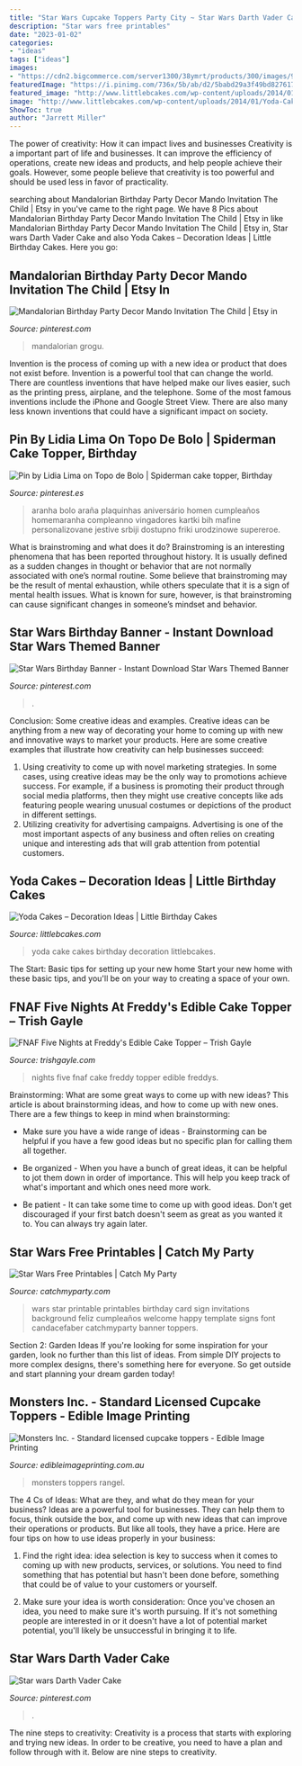 ```yaml
---
title: "Star Wars Cupcake Toppers Party City ~ Star Wars Darth Vader Cake"
description: "Star wars free printables"
date: "2023-01-02"
categories:
- "ideas"
tags: ["ideas"]
images:
- "https://cdn2.bigcommerce.com/server1300/38ymrt/products/300/images/938/cupcake_monster_inc.__97410.1526625028.1280.1280.jpg?c=2"
featuredImage: "https://i.pinimg.com/736x/5b/ab/d2/5babd29a3f49bd827617a81766eb43f4.jpg"
featured_image: "http://www.littlebcakes.com/wp-content/uploads/2014/01/Yoda-Cake-Pictures.jpg"
image: "http://www.littlebcakes.com/wp-content/uploads/2014/01/Yoda-Cake-Pictures.jpg"
ShowToc: true
author: "Jarrett Miller"
---
```



The power of creativity: How it can impact lives and businesses
Creativity is a important part of life and businesses. It can improve the efficiency of operations, create new ideas and products, and help people achieve their goals. However, some people believe that creativity is too powerful and should be used less in favor of practicality.

	

		
searching about Mandalorian Birthday Party Decor Mando Invitation The Child | Etsy in you've came to the right page. We have 8 Pics about Mandalorian Birthday Party Decor Mando Invitation The Child | Etsy in like Mandalorian Birthday Party Decor Mando Invitation The Child | Etsy in, Star wars Darth Vader Cake and also Yoda Cakes – Decoration Ideas | Little Birthday Cakes. Here you go:
		
    
## Mandalorian Birthday Party Decor Mando Invitation The Child | Etsy In

<img loading=lazy src="https://i.pinimg.com/736x/bb/08/9f/bb089fe466750c3f4f2d531cff2c5e82.jpg" onerror="this.onerror=null;this.src='https://tse1.mm.bing.net/th?id=OIP.buRR1hkQMSUVeTwPRPhWxAHaLH&amp;pid=15.1';" alt="Mandalorian Birthday Party Decor Mando Invitation The Child | Etsy in">

_Source: pinterest.com_

>mandalorian grogu. 

	

Invention is the process of coming up with a new idea or product that does not exist before. Invention is a powerful tool that can change the world. There are countless inventions that have helped make our lives easier, such as the printing press, airplane, and the telephone. Some of the most famous inventions include the iPhone and Google Street View. There are also many less known inventions that could have a significant impact on society.

    
## Pin By Lidia Lima On Topo De Bolo | Spiderman Cake Topper, Birthday

<img loading=lazy src="https://i.pinimg.com/736x/5b/ab/d2/5babd29a3f49bd827617a81766eb43f4.jpg" onerror="this.onerror=null;this.src='https://tse4.mm.bing.net/th?id=OIP.tAw-l4m4K6lGju_KpBJw9wHaLA&amp;pid=15.1';" alt="Pin by Lidia Lima on Topo de Bolo | Spiderman cake topper, Birthday">

_Source: pinterest.es_

>aranha bolo araña plaquinhas aniversário homen cumpleaños homemaranha compleanno vingadores kartki bih mafine personalizovane jestive srbiji dostupno friki urodzinowe supereroe. 

	

What is brainstroming and what does it do?
Brainstroming is an interesting phenomena that has been reported throughout history. It is usually defined as a sudden changes in thought or behavior that are not normally associated with one’s normal routine. Some believe that brainstroming may be the result of mental exhaustion, while others speculate that it is a sign of mental health issues. What is known for sure, however, is that brainstroming can cause significant changes in someone’s mindset and behavior.

    
## Star Wars Birthday Banner - Instant Download Star Wars Themed Banner

<img loading=lazy src="https://i.pinimg.com/originals/21/6e/f0/216ef0dfbe3bb408e50a67e5d984bf73.jpg" onerror="this.onerror=null;this.src='https://tse4.mm.bing.net/th?id=OIP.D2W9n4JXCd9MAK0Q1HITjAHaFS&amp;pid=15.1';" alt="Star Wars Birthday Banner - Instant Download Star Wars Themed Banner">

_Source: pinterest.com_

>. 

	

Conclusion: Some creative ideas and examples.
Creative ideas can be anything from a new way of decorating your home to coming up with new and innovative ways to market your products. Here are some creative examples that illustrate how creativity can help businesses succeed:
1. Using creativity to come up with novel marketing strategies. In some cases, using creative ideas may be the only way to promotions achieve success. For example, if a business is promoting their product through social media platforms, then they might use creative concepts like ads featuring people wearing unusual costumes or depictions of the product in different settings.
2. Utilizing creativity for advertising campaigns. Advertising is one of the most important aspects of any business and often relies on creating unique and interesting ads that will grab attention from potential customers.

    
## Yoda Cakes – Decoration Ideas | Little Birthday Cakes

<img loading=lazy src="http://www.littlebcakes.com/wp-content/uploads/2014/01/Yoda-Cake-Pictures.jpg" onerror="this.onerror=null;this.src='https://tse4.mm.bing.net/th?id=OIP.OTqsJgnAl_PUBytzwnlFmgHaFj&amp;pid=15.1';" alt="Yoda Cakes – Decoration Ideas | Little Birthday Cakes">

_Source: littlebcakes.com_

>yoda cake cakes birthday decoration littlebcakes. 

	

The Start: Basic tips for setting up your new home
Start your new home with these basic tips, and you'll be on your way to creating a space of your own.

    
## FNAF Five Nights At Freddy&#039;s Edible Cake Topper – Trish Gayle

<img loading=lazy src="http://cdn.shopify.com/s/files/1/1444/5058/products/Z13_1024x1024.gif?v=1525537907" onerror="this.onerror=null;this.src='https://tse3.mm.bing.net/th?id=OIP.c24ts8YrARAaAsVxfI6FLgHaHa&amp;pid=15.1';" alt="FNAF Five Nights at Freddy&#039;s Edible Cake Topper – Trish Gayle">

_Source: trishgayle.com_

>nights five fnaf cake freddy topper edible freddys. 

	

Brainstorming: What are some great ways to come up with new ideas?
This article is about brainstorming ideas, and how to come up with new ones. There are a few things to keep in mind when brainstorming: 
- Make sure you have a wide range of ideas - Brainstorming can be helpful if you have a few good ideas but no specific plan for calling them all together. 

- Be organized - When you have a bunch of great ideas, it can be helpful to jot them down in order of importance. This will help you keep track of what's important and which ones need more work. 

- Be patient - It can take some time to come up with good ideas. Don't get discouraged if your first batch doesn't seem as great as you wanted it to. You can always try again later.

    
## Star Wars Free Printables | Catch My Party

<img loading=lazy src="http://blog.catchmyparty.com/wp-content/uploads/2015/07/Star-Wars-CMP-Sign.jpg" onerror="this.onerror=null;this.src='https://tse1.mm.bing.net/th?id=OIP.6WmOpYljIeM3-O-tG8pCxwHaF_&amp;pid=15.1';" alt="Star Wars Free Printables | Catch My Party">

_Source: catchmyparty.com_

>wars star printable printables birthday card sign invitations background feliz cumpleaños welcome happy template signs font candacefaber catchmyparty banner toppers. 

	

Section 2: Garden Ideas
If you're looking for some inspiration for your garden, look no further than this list of ideas. From simple DIY projects to more complex designs, there's something here for everyone. So get outside and start planning your dream garden today!

    
## Monsters Inc. - Standard Licensed Cupcake Toppers - Edible Image Printing

<img loading=lazy src="https://cdn2.bigcommerce.com/server1300/38ymrt/products/300/images/938/cupcake_monster_inc.__97410.1526625028.1280.1280.jpg?c=2" onerror="this.onerror=null;this.src='https://tse4.mm.bing.net/th?id=OIP.e-8908UMpmlpovq3ZDxIYAHaKd&amp;pid=15.1';" alt="Monsters Inc. - Standard licensed cupcake toppers - Edible Image Printing">

_Source: edibleimageprinting.com.au_

>monsters toppers rangel. 

	

The 4 Cs of Ideas: What are they, and what do they mean for your business?
Ideas are a powerful tool for businesses. They can help them to focus, think outside the box, and come up with new ideas that can improve their operations or products. But like all tools, they have a price. Here are four tips on how to use ideas properly in your business:
1. Find the right idea: idea selection is key to success when it comes to coming up with new products, services, or solutions. You need to find something that has potential but hasn't been done before, something that could be of value to your customers or yourself.

2. Make sure your idea is worth consideration: Once you've chosen an idea, you need to make sure it's worth pursuing. If it's not something people are interested in or it doesn't have a lot of potential market potential, you'll likely be unsuccessful in bringing it to life.

    
## Star Wars Darth Vader Cake

<img loading=lazy src="https://i.pinimg.com/originals/44/6c/a6/446ca60ccccabd70b20787884725d779.jpg" onerror="this.onerror=null;this.src='https://tse4.mm.bing.net/th?id=OIP.lCG25V15e0je0LnColD7bwHaIJ&amp;pid=15.1';" alt="Star wars Darth Vader Cake">

_Source: pinterest.com_

>. 

	

The nine steps to creativity:
Creativity is a process that starts with exploring and trying new ideas. In order to be creative, you need to have a plan and follow through with it. Below are nine steps to creativity.

